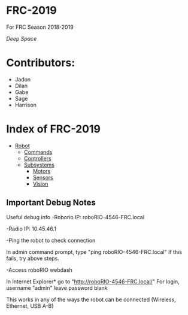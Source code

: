 # FRC-2019
For FRC Season 2018-2019

*Deep Space*

# Contributors:
- Jadon
- Dilan
- Gabe
- Sage
- Harrison

# Index of FRC-2019
- [Robot](https://github.com/Shockwave4546/FRC-2019/tree/master/src/main/java/frc/team4546/robot)
    - [Commands](https://github.com/Shockwave4546/FRC-2019/tree/driveBase2.0/src/main/java/frc/team4546/robot/commands)
    - [Controllers](https://github.com/Shockwave4546/FRC-2019/tree/driveBase2.0/src/main/java/frc/team4546/robot/controllers)
    - [Subsystems](https://github.com/Shockwave4546/FRC-2019/tree/driveBase2.0/src/main/java/frc/team4546/robot/subsystems)
        - [Motors](https://github.com/Shockwave4546/FRC-2019/tree/driveBase2.0/src/main/java/frc/team4546/robot/subsystems/motors)
        - [Sensors](https://github.com/Shockwave4546/FRC-2019/tree/driveBase2.0/src/main/java/frc/team4546/robot/subsystems/sensors)
        - [Vision](https://github.com/Shockwave4546/FRC-2019/tree/driveBase2.0/src/main/java/frc/team4546/robot/subsystems/vision)


## Important Debug Notes
Useful debug info
-Roborio IP: roboRIO-4546-FRC.local

-Radio IP: 10.45.46.1

-Ping the robot to check connection

In admin command prompt, type "ping roboRIO-4546-FRC.local" If this fails, try above steps.

-Access roboRIO webdash

In Internet Explorer* go to "http://roboRIO-4546-FRC.local/" For login, username "admin" leave password blank

This works in any of the ways the robot can be connected (Wireless, Ethernet, USB A-B)